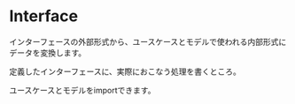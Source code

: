 # Interface

インターフェースの外部形式から、ユースケースとモデルで使われる内部形式にデータを変換します。

定義したインターフェースに、実際におこなう処理を書くところ。

ユースケースとモデルをimportできます。